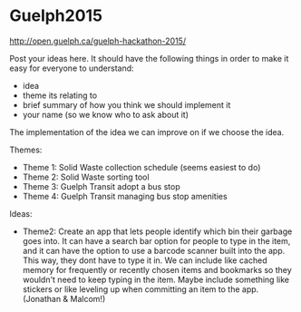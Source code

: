 # Guelph2015

http://open.guelph.ca/guelph-hackathon-2015/

Post your ideas here. It should have the following things in order to make it easy for everyone to understand:
- idea
- theme its relating to
- brief summary of how you think we should implement it
- your name (so we know who to ask about it)

The implementation of the idea we can improve on if we choose the idea.

Themes:
- Theme 1: Solid Waste collection schedule (seems easiest to do)
- Theme 2: Solid Waste sorting tool
- Theme 3: Guelph Transit adopt a bus stop
- Theme 4: Guelph Transit managing bus stop amenities 

Ideas:
- Theme2: Create an app that lets people identify which bin their garbage goes into. It can have a search bar option for people to type in the item, and it can have the option to use a barcode scanner built into the app. This way, they dont have to type it in. We can include like cached memory for frequently or recently chosen items and bookmarks so they wouldn't need to keep typing in the item. Maybe include something like stickers or like leveling up when committing an item to the app. (Jonathan & Malcom!)
